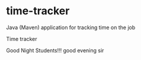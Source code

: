# time-tracker
Java (Maven) application for tracking time on the job

Time tracker

Good Night Students!!!
good evening sir
